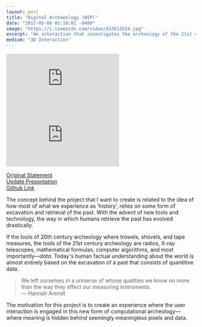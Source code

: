 ```yaml
---
layout: post
title: "Digital Archaeology (WIP)"
date: "2017-05-08 01:10:01 -0400"
image: "https://i.vimeocdn.com/video/633613554.jpg"
excerpt: "An interaction that investigates the archeology of the 21st century"
medium: "3D Interaction"
---
```


<iframe src="https://player.vimeo.com/video/216600347?color=9CBEF2" frameborder="0" webkitallowfullscreen mozallowfullscreen allowfullscreen></iframe>
<iframe src="https://player.vimeo.com/video/216898722?color=9CBEF2" frameborder="0" webkitallowfullscreen mozallowfullscreen allowfullscreen></iframe>

[Original Statement](/journal/2017/04/08-computational-archeology-statement)  
[Update Presentation](https://docs.google.com/presentation/d/1739ukAghCNTyaKDD-NUNRZ-BpxZPzB2pVvhrjyl9rvA/edit?usp=sharing)  
[Github Link](https://github.com/mbrav/DigitalArchaeology)

The concept behind the project that I want to create is related to the idea of how most of what we experience as ‘history’, relies on some form of excavation and retrieval of the past. With the advent of new tools and technology, the way in which humans retrieve the past has evolved drastically.

If the tools of 20th century archeology where trowels, shovels, and tape measures, the tools of the 21st century archeology are radios, X-ray telescopes, mathematical formulas, computer algorithms, and most importantly—*data*. Today's human factual understanding about the world is almost entirely based on the excavation of a past that consists of quantitive data.

> We left ourselves in a universe of whose qualities we know no more than the way they effect our measuring instruments.  
— Hannah Arendt

The motivation for this project is to create an experience where the user interaction is engaged in this new form of computational archeology—where meaning is hidden behind seemingly meaningless pixels and data.

